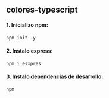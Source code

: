 ## colores-typescript

#### 1. Inicializo npm:

`npm init -y`

#### 2. Instalo express:

`npm i esxpres`

#### 3. Instalo dependencias de desarrollo:

`npm `